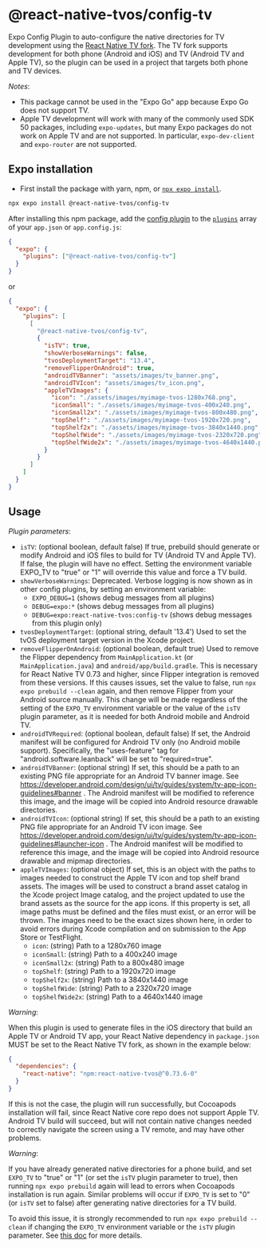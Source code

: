 # @react-native-tvos/config-tv

Expo Config Plugin to auto-configure the native directories for TV development using the [React Native TV fork](https://github.com/react-native-tvos/react-native-tvos). The TV fork supports development for both phone (Android and iOS) and TV (Android TV and Apple TV), so the plugin can be used in a project that targets both phone and TV devices.

_Notes_:

- This package cannot be used in the "Expo Go" app because Expo Go does not support TV.
- Apple TV development will work with many of the commonly used SDK 50 packages, including `expo-updates`, but many Expo packages do not work on Apple TV and are not supported. In particular, `expo-dev-client` and `expo-router` are not supported.

## Expo installation

- First install the package with yarn, npm, or [`npx expo install`](https://docs.expo.io/workflow/expo-cli/#expo-install).

```sh
npx expo install @react-native-tvos/config-tv
```

After installing this npm package, add the [config plugin](https://docs.expo.io/guides/config-plugins/) to the [`plugins`](https://docs.expo.io/versions/latest/config/app/#plugins) array of your `app.json` or `app.config.js`:

```json
{
  "expo": {
    "plugins": ["@react-native-tvos/config-tv"]
  }
}
```

or

```json
{
  "expo": {
    "plugins": [
      [
        "@react-native-tvos/config-tv",
        {
          "isTV": true,
          "showVerboseWarnings": false,
          "tvosDeploymentTarget": "13.4",
          "removeFlipperOnAndroid": true,
          "androidTVBanner": "assets/images/tv_banner.png",
          "androidTVIcon": "assets/images/tv_icon.png",
          "appleTVImages": {
            "icon": "./assets/images/myimage-tvos-1280x768.png",
            "iconSmall": "./assets/images/myimage-tvos-400x240.png",
            "iconSmall2x": "./assets/images/myimage-tvos-800x480.png",
            "topShelf": "./assets/images/myimage-tvos-1920x720.png",
            "topShelf2x": "./assets/images/myimage-tvos-3840x1440.png",
            "topShelfWide": "./assets/images/myimage-tvos-2320x720.png",
            "topShelfWide2x": "./assets/images/myimage-tvos-4640x1440.png"
          }
        }
      ]
    ]
  }
}
```

## Usage

_Plugin parameters_:

- `isTV`: (optional boolean, default false) If true, prebuild should generate or modify Android and iOS files to build for TV (Android TV and Apple TV). If false, the plugin will have no effect. Setting the environment variable EXPO_TV to "true" or "1" will override this value and force a TV build.
- `showVerboseWarnings`: Deprecated. Verbose logging is now shown as in other config plugins, by setting an environment variable:
  - `EXPO_DEBUG=1` (shows debug messages from all plugins)
  - `DEBUG=expo:*` (shows debug messages from all plugins)
  - `DEBUG=expo:react-native-tvos:config-tv` (shows debug messages from this plugin only)
- `tvosDeploymentTarget`: (optional string, default '13.4') Used to set the tvOS deployment target version in the Xcode project.
- `removeFlipperOnAndroid`: (optional boolean, default true) Used to remove the Flipper dependency from `MainApplication.kt` (or `MainApplication.java`) and `android/app/build.gradle`. This is necessary for React Native TV 0.73 and higher, since Flipper integration is removed from these versions. If this causes issues, set the value to false, run `npx expo prebuild --clean` again, and then remove Flipper from your Android source manually. This change will be made regardless of the setting of the `EXPO_TV` environment variable or the value of the `isTV` plugin parameter, as it is needed for both Android mobile and Android TV.
- `androidTVRequired`: (optional boolean, default false) If set, the Android manifest will be configured for Android TV only (no Android mobile support). Specifically, the "uses-feature" tag for "android.software.leanback" will be set to "required=true".
- `androidTVBanner`: (optional string) If set, this should be a path to an existing PNG file appropriate for an Android TV banner image. See https://developer.android.com/design/ui/tv/guides/system/tv-app-icon-guidelines#banner . The Android manifest will be modified to reference this image, and the image will be copied into Android resource drawable directories.
-  `androidTVIcon`: (optional string) If set, this should be a path to an existing PNG file appropriate for an Android TV icon image. See https://developer.android.com/design/ui/tv/guides/system/tv-app-icon-guidelines#launcher-icon . The Android manifest will be modified to reference this image, and the image will be copied into Android resource drawable and mipmap directories.
- `appleTVImages`: (optional object) If set, this is an object with the paths to images needed to construct the Apple TV icon and top shelf brand assets. The images will be used to construct a brand asset catalog in the Xcode project Image catalog, and the project updated to use the brand assets as the source for the app icons. If this property is set, all image paths must be defined and the files must exist, or an error will be thrown. The images need to be the exact sizes shown here, in order to avoid errors during Xcode compilation and on submission to the App Store or TestFlight.
  - `icon`: (string) Path to a 1280x760 image
  - `iconSmall`: (string) Path to a 400x240 image
  - `iconSmall2x`: (string) Path to a 800x480 image
  - `topShelf`: (string) Path to a 1920x720 image
  - `topShelf2x`: (string) Path to a 3840x1440 image
  - `topShelfWide`: (string) Path to a 2320x720 image
  - `topShelfWide2x`: (string) Path to a 4640x1440 image

_Warning_:

When this plugin is used to generate files in the iOS directory that build an Apple TV or Android TV app, your React Native dependency in `package.json` MUST be set to the React Native TV fork, as shown in the example below:

```json
{
  "dependencies": {
    "react-native": "npm:react-native-tvos@^0.73.6-0"
  }
}
```

If this is not the case, the plugin will run successfully, but Cocoapods installation will fail, since React Native core repo does not support Apple TV. Android TV build will succeed, but will not contain native changes needed to correctly navigate the screen using a TV remote, and may have other problems.

_Warning_:

If you have already generated native directories for a phone build, and set `EXPO_TV` to "true" or "1" (or set the `isTV` plugin parameter to true), then running `npx expo prebuild` again will lead to errors when Cocoapods installation is run again. Similar problems will occur if `EXPO_TV` is set to "0" (or `isTV` set to false) after generating native directories for a TV build.

To avoid this issue, it is strongly recommended to run `npx expo prebuild --clean` if changing the `EXPO_TV` environment variable or the `isTV` plugin parameter. See [this doc](https://docs.expo.dev/workflow/prebuild/#clean) for more details.
